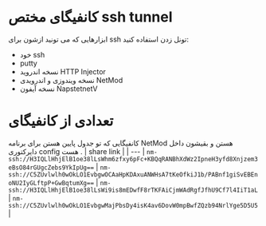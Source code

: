 # کانفیگای مختص ssh tunnel 
ابزارهایی که می تونید ازشون برای ssh تونل زدن استفاده کنید:‌
- خود ssh 
- putty 
- نسخه اندروید HTTP Injector
- نسخه ویندوزی و اندرویدی NetMod
- نسخه آیفون NapstetnetV

# تعدادی از کانفیگای 
کانفیگایی که تو جدول پایین هستن برای برنامه NetMod هستن و بقیشون داخل دایرکتوری config هست .
| share link |
| --- | 
```nm-ssh://H3IQLlHhjElB1oe38lLsWhm6zfxy6pFc+KBQqRANBhXdWz2IpneH3yfd8Xnjzem3eBsO84rGUgcZebs9YkIpUg==``` | 
```nm-ssh://C5ZUvlwlh0wOkLO1EvbgwOCAaHpKDAxuANWHsA7tKeOfkiJ1b/PABnf1giSvEBEnoNU2IyGLftpP+GwBqtumXg==``` | 
```nm-ssh://H3IQLlHhjElB1oe38lLsWi9is8mEDwfF8rTKFAiCjmWAdRgfJfhU9Cf7l4IiT1aL``` | 
```nm-ssh://C5ZUvlwlh0wOkLO1EvbgwMajPbsDy4isK4av6DovW0mpBwfZQzb94NrlYge5D5U5``` | 
